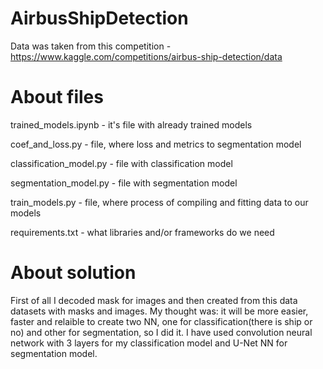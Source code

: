 # AirbusShipDetection

Data was taken from this competition - https://www.kaggle.com/competitions/airbus-ship-detection/data

# About files
trained_models.ipynb - it's file with already trained models

coef_and_loss.py - file, where loss and metrics to segmentation model

classification_model.py - file with classification model

segmentation_model.py - file with segmentation model

train_models.py - file, where process of compiling and fitting data to our models

requirements.txt - what libraries and/or frameworks do we need

# About solution
First of all I decoded mask for images and then created from this data datasets with masks and images. My thought was: it will be more easier, faster and relaible to create two NN, one for classification(there is ship or no) and other for segmentation, so I did it. I have used convolution neural network with 3 layers for my classification model and U-Net NN for segmentation model.
